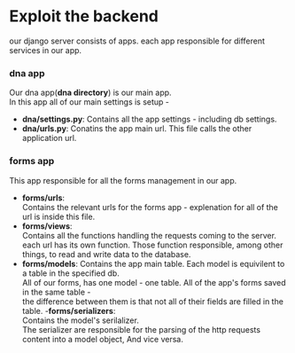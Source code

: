 # Exploit the backend
our django server consists of apps. each app responsible for different services in our app.

### dna app
Our dna app(**dna directory**) is our main app.  
In this app all of our main settings is setup - 
- **dna/settings.py**:
  Contains all the app settings - including db settings.
- **dna/urls.py**:
  Conatins the app main url. This file calls the other application url.
  
### forms app
  This app responsible for all the forms management in our app.
  - **forms/urls**:  
    Contains the relevant urls for the forms app - explenation for all of the url is inside this file.
  - **forms/views**:  
    Contains all the functions handling the requests coming to the server. each url has its own function.
    Those function responsible, among other things, to read and write data to the database.
  - **forms/models**:
    Contains the app main table. Each model is equivilent to a table in the specified db.  
    All of our forms, has one model - one table. All of the app's forms saved in the same table -  
    the difference between them is that not all of their fields are filled in the table.
  -**forms/serializers**:  
    Contains the model's serilalizer.  
    The serializer are responsible for the parsing of the http requests content into a model object, And vice versa.
